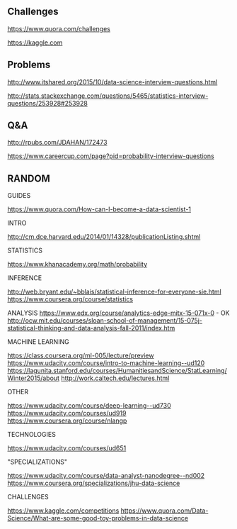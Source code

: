 
## Challenges

https://www.quora.com/challenges

https://kaggle.com


## Problems

http://www.itshared.org/2015/10/data-science-interview-questions.html

http://stats.stackexchange.com/questions/5465/statistics-interview-questions/253928#253928


## Q&A

http://rpubs.com/JDAHAN/172473

https://www.careercup.com/page?pid=probability-interview-questions


## RANDOM

GUIDES

https://www.quora.com/How-can-I-become-a-data-scientist-1

INTRO

http://cm.dce.harvard.edu/2014/01/14328/publicationListing.shtml

STATISTICS

https://www.khanacademy.org/math/probability

INFERENCE

http://web.bryant.edu/~bblais/statistical-inference-for-everyone-sie.html
https://www.coursera.org/course/statistics

ANALYSIS
https://www.edx.org/course/analytics-edge-mitx-15-071x-0 - OK
http://ocw.mit.edu/courses/sloan-school-of-management/15-075j-statistical-thinking-and-data-analysis-fall-2011/index.htm

MACHINE LEARNING

https://class.coursera.org/ml-005/lecture/preview
https://www.udacity.com/course/intro-to-machine-learning--ud120
https://lagunita.stanford.edu/courses/HumanitiesandScience/StatLearning/Winter2015/about
http://work.caltech.edu/lectures.html

OTHER

https://www.udacity.com/course/deep-learning--ud730
https://www.udacity.com/courses/ud919
https://www.coursera.org/course/nlangp

TECHNOLOGIES

https://www.udacity.com/courses/ud651

"SPECIALIZATIONS"

https://www.udacity.com/course/data-analyst-nanodegree--nd002
https://www.coursera.org/specializations/jhu-data-science

CHALLENGES

https://www.kaggle.com/competitions
https://www.quora.com/Data-Science/What-are-some-good-toy-problems-in-data-science
